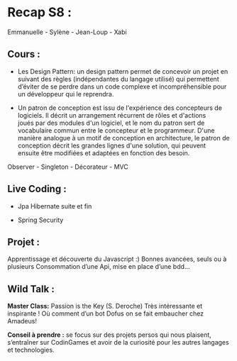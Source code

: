 
# Recap S8 :
Emmanuelle - Sylène - Jean-Loup - Xabi

## Cours :

 - Les Design Pattern: un design pattern permet de concevoir un projet
   en suivant des règles (indépendantes du langage utilisé) qui
   permettent d’éviter de se perdre dans un code complexe et
   incompréhensible pour un développeur qui le reprendra.
   
   
 
 - Un patron de conception est issu de l'expérience des concepteurs de  
   logiciels. Il décrit un arrangement récurrent de rôles et d'actions  
   joués par des modules d'un logiciel, et le nom du patron sert de   
   vocabulaire commun entre le concepteur et le programmeur. D'une   
   manière analogue à un motif de conception en architecture, le patron 
   de conception décrit les grandes lignes d'une solution, qui peuvent  
   ensuite être modifiées et adaptées en fonction des besoin.

Observer - Singleton - Décorateur - MVC



## Live Coding :

 - Jpa Hibernate suite et fin
   
 - Spring Security


## Projet :

Apprentissage et découverte du Javascript :)
Bonnes avancées, seuls ou à plusieurs
Consommation d’une Api, mise en place d’une bdd…


## Wild Talk : 

**Master Class:** Passion is the Key (S. Deroche)
Très intéressante et inspirante !
Où comment d’un bot Dofus on se fait embaucher chez Amadeus!

**Conseil à prendre :** se focus sur des projets persos qui nous plaisent, s’entraîner sur CodinGames et avoir de la curiosité pour les autres langages et technologies.

